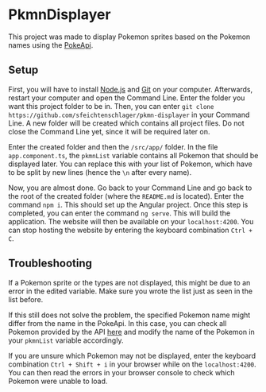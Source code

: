 # PkmnDisplayer

This project was made to display Pokemon sprites based on the Pokemon names using the [PokeApi](https://pokeapi.co).

## Setup

First, you will have to install [Node.js](https://nodejs.org/en/download/package-manager) and [Git](https://git-scm.com/downloads) on your computer.
Afterwards, restart your computer and open the Command Line. Enter the folder you want this project folder to be in.
Then, you can enter `git clone https://github.com/sfeichtenschlager/pkmn-displayer` in your Command Line. A new folder will be created which contains all project files.
Do not close the Command Line yet, since it will be required later on.

Enter the created folder and then the `/src/app/` folder. In the file `app.component.ts`, the `pkmnList` variable contains all Pokemon that should be displayed later.
You can replace this with your list of Pokemon, which have to be split by new lines (hence the `\n` after every name).

Now, you are almost done. Go back to your Command Line and go back to the root of the created folder (where the `README.md` is located).
Enter the command `npm i`. This should set up the Angular project.
Once this step is completed, you can enter the command `ng serve`. This will build the application. The website will then be available on your `localhost:4200`.
You can stop hosting the website by entering the keyboard combination `Ctrl + C`. 

## Troubleshooting

If a Pokemon sprite or the types are not displayed, this might be due to an error in the edited variable.
Make sure you wrote the list just as seen in the list before.

If this still does not solve the problem, the specified Pokemon name might differ from the name in the PokeApi.
In this case, you can check all Pokemon provided by the API [here](https://pokeapi.co/api/v2/pokemon/?limit=1000000) and modify the name of the Pokemon in your `pkmnList` variable accordingly.

If you are unsure which Pokemon may not be displayed, enter the keyboard combination `Ctrl + Shift + i` in your browser while on the `localhost:4200`.
You can then read the errors in your browser console to check which Pokemon were unable to load.
